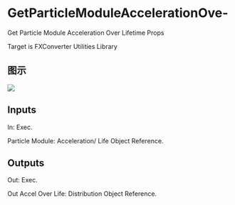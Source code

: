 # GetParticleModuleAccelerationOve-

Get Particle Module Acceleration Over Lifetime Props

Target is FXConverter Utilities Library

## 图示

![]($-20221218-19021284.png)

## Inputs

In: Exec.

Particle Module: Acceleration/ Life Object Reference.  

## Outputs

Out: Exec.

Out Accel Over Life: Distribution Object Reference.

